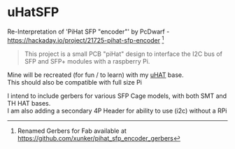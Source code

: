 # uHatSFP
Re-Interpretation of 'PiHat SFP "encoder"' by PcDwarf - https://hackaday.io/project/21725-pihat-sfp-encoder [^1]  


>This project is a small PCB "piHat" design to interface the I2C bus of SFP and SFP+ modules with a raspberry Pi.

Mine will be recreated (for fun / to learn) with my [uHAT](https://github.com/goofyhsk/uHat) base.  
This should also be compatible with full size Pi  

I intend to include gerbers for various SFP Cage models, with both SMT and TH HAT bases.  
I am also adding a secondary 4P Header for ability to use (i2c) without a RPi

[^1]: Renamed Gerbers for Fab available at https://github.com/xunker/pihat_sfp_encoder_gerbers